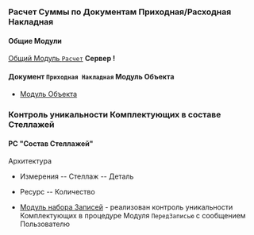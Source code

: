 
### Расчет Суммы по Документам Приходная/Расходная Накладная 
#### Общие Модули
[Общий Модуль `Расчет`](https://github.com/alex-dev-2020/SpecPlatform/commit/4551de10773db375f9390ae93592111009979776) **Сервер !** 

#### Документ `Приходная Накладная`  Модуль Объекта


- [Модуль  Объекта](https://github.com/alex-dev-2020/SpecPlatform/blob/master/Ex_Ticket_6/%D0%9F%D1%80%D0%B8%D1%85%D0%BE%D0%B4%D0%BD%D0%B0%D1%8F%D0%9D%D0%B0%D0%BA%D0%BB%D0%B0%D0%B4%D0%BD%D0%B0%D1%8F_%D0%9E%D0%B1%D1%80%D0%B0%D0%B1%D0%BE%D1%82%D0%BA%D0%B0%D0%9F%D1%80%D0%BE%D0%B2%D0%B5%D0%B5%D0%B4%D0%BD%D0%B8%D1%8F.bsl)


### Контроль уникальности Комплектующих в составе Стеллажей
#### РС "Состав Стеллажей"

Архитектура
- Измерения
-- Стеллаж
-- Деталь
- Ресурс
-- Количество

- [Модуль набора Записей](https://github.com/alex-dev-2020/SpecPlatform/commit/68a2f25d09f87f24d44d655088d24f574b4cbb76) - реализован контроль уникальности Комплектующих в процедуре Модуля `ПередЗаписью` с сообщением Пользователю
